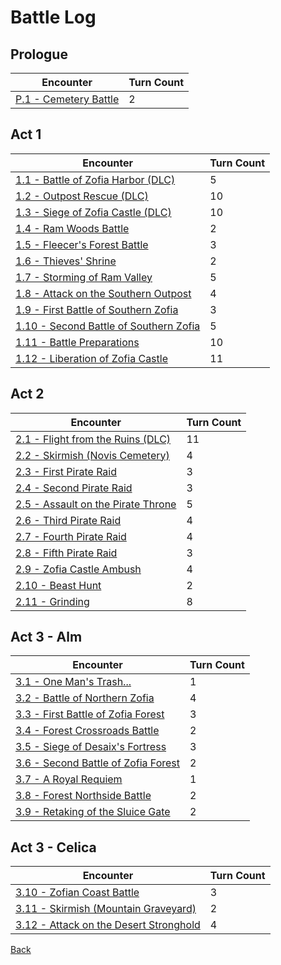 # Battle Log

## Prologue

| Encounter                                | Turn Count |
| ---------------------------------------- | ---------- |
| [P.1 - Cemetery Battle](Prologue/P.1.md) | 2          |

## Act 1

| Encounter                                                | Turn Count |
| -------------------------------------------------------- | ---------- |
| [1.1 - Battle of Zofia Harbor (DLC)](Act.1/A1.1.md)      | 5          |
| [1.2 - Outpost Rescue (DLC)](Act.1/A1.2.md)              | 10         |
| [1.3 - Siege of Zofia Castle (DLC)](Act.1/A1.3.md)       | 10         |
| [1.4 - Ram Woods Battle](Act.1/A1.4.md)                  | 2          |
| [1.5 - Fleecer's Forest Battle](Act.1/A1.5.md)           | 3          |
| [1.6 - Thieves' Shrine](Act.1/A1.6.md)                   | 2          |
| [1.7 - Storming of Ram Valley](Act.1/A1.7.md)            | 5          |
| [1.8 - Attack on the Southern Outpost](Act.1/A1.8.md)    | 4          |
| [1.9 - First Battle of Southern Zofia](Act.1/A1.9.md)    | 3          |
| [1.10 - Second Battle of Southern Zofia](Act.1/A1.10.md) | 5          |
| [1.11 - Battle Preparations](Act.1/A1.11.md)             | 10         |
| [1.12 - Liberation of Zofia Castle](Act.1/A1.12.md)      | 11         |

## Act 2

| Encounter                                           | Turn Count |
| --------------------------------------------------- | ---------- |
| [2.1 - Flight from the Ruins (DLC)](Act.2/A2.1.md)  | 11         |
| [2.2 - Skirmish (Novis Cemetery)](Act.2/A2.2.md)    | 4          |
| [2.3 - First Pirate Raid](Act.2/A2.3.md)            | 3          |
| [2.4 - Second Pirate Raid](Act.2/A2.4.md)           | 3          |
| [2.5 - Assault on the Pirate Throne](Act.2/A2.5.md) | 5          |
| [2.6 - Third Pirate Raid](Act.2/A2.6.md)            | 4          |
| [2.7 - Fourth Pirate Raid](Act.2/A2.7.md)           | 4          |
| [2.8 - Fifth Pirate Raid](Act.2/A2.8.md)            | 3          |
| [2.9 - Zofia Castle Ambush](Act.2/A2.9.md)          | 4          |
| [2.10 - Beast Hunt](Act.2/A2.10.md)                 | 2          |
| [2.11 - Grinding](Act.2/A2.11.md)                   | 8          |

## Act 3 - Alm

| Encounter                                                | Turn Count |
| -------------------------------------------------------- | ---------- |
| [3.1 - One Man's Trash...](Act.3/A3.Alm.1.md)            | 1          |
| [3.2 - Battle of Northern Zofia](Act.3/A3.Alm.2.md)      | 4          |
| [3.3 - First Battle of Zofia Forest](Act.3/A3.Alm.3.md)  | 3          |
| [3.4 - Forest Crossroads Battle](Act.3/A3.Alm.4.md)      | 2          |
| [3.5 - Siege of Desaix's Fortress](Act.3/A3.Alm.5.md)    | 3          |
| [3.6 - Second Battle of Zofia Forest](Act.3/A3.Alm.6.md) | 2          |
| [3.7 - A Royal Requiem](Act.3/A3.Alm.7.md)               | 1          |
| [3.8 - Forest Northside Battle](Act.3/A3.Alm.8.md)       | 2          |
| [3.9 - Retaking of the Sluice Gate](Act.3/A3.Alm.9.md)   | 2          |

## Act 3 - Celica

| Encounter                                                      | Turn Count |
| -------------------------------------------------------------- | ---------- |
| [3.10 - Zofian Coast Battle](Act.3/A3.Celica.1.md)             | 3          |
| [3.11 - Skirmish (Mountain Graveyard)](Act.3/A3.Celica.2.md)   | 2          |
| [3.12 - Attack on the Desert Stronghold](Act.3/A3.Celica.3.md) | 4          |

[Back](../README.md)

